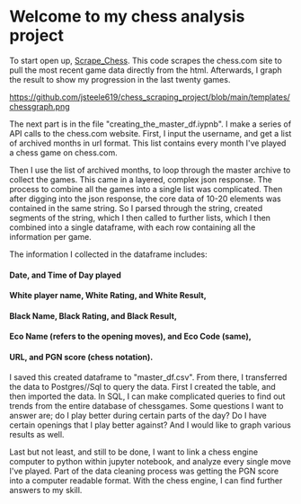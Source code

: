 <h1>Welcome to my chess analysis project</h1>

<p1> To start open up, [Scrape_Chess](scrape_chess.py.ipynb). This code scrapes the chess.com site to pull the most recent game data directly from the html. Afterwards, I graph the result to show my progression in the last twenty games.</p1>
  
  https://github.com/jsteele619/chess_scraping_project/blob/main/templates/chessgraph.png

<p1> The next part is in the file "creating_the_master_df.iypnb". I make a series of API calls to the chess.com website. First, I input the username, and get a list of archived months in url format. This list contains every month I've played a chess game on chess.com.</p1>
  
<p1> Then I use the list of archived months, to loop through the master archive to collect the games. This came in a layered, complex json response. The process to combine all the games into a single list was complicated. Then after digging into the json response, the core data of 10-20 elements was contained in the same string. So I parsed through the string, created segments of the string, which I then called to further lists, which I then combined into a single dataframe, with each row containing all the information per game.</p1>

<p1> The information I collected in the dataframe includes: </p1>
  
<h4> Date, and Time of Day played </h4>
 <h4> White player name, White Rating, and White Result, </h4>
 <h4> Black Name, Black Rating, and Black Result, </h4>
<h4>  Eco Name (refers to the opening moves), and Eco Code (same), </h4>
 <h4>  URL, and PGN score (chess notation). </h4>

<p1> I saved this created dataframe to "master_df.csv". <p1>
<p1> From there, I transferred the data to Postgres//Sql to query the data. First I created the table, and then imported the data. In SQL, I can make complicated queries to find out trends from the entire database of chessgames. Some questions I want to answer are; do I play better during certain parts of the day? Do I have certain openings that I play better against? And I would like to graph various results as well. </p1>

<p1> Last but not least, and still to be done, I want to link a chess engine computer to python within jupyter notebook, and analyze every single move I've played. Part of the data cleaning process was getting the PGN score into a computer readable format. With the chess engine, I can find further answers to my skill. </p1>
